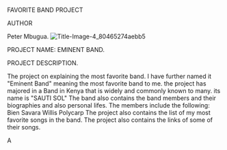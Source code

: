FAVORITE BAND PROJECT

AUTHOR

Peter Mbugua.
![Title-Image-4_80465274aebb5](https://github.com/Petermbugu/Favorite-Band-Project-/assets/125895000/4cec4916-38a4-4787-b890-5dff31c0dc3b)


PROJECT NAME:  EMINENT BAND.

PROJECT DESCRIPTION.


The project on explaining the most favorite band. I have further named it "Eminent Band" meaning the most favorite band to me.
the project has majored in a Band in Kenya that is widely and commonly known to many.
its name is "SAUTI SOL"
The band also contains the band members and their biographies and also personal lifes.
The members include the following:
Bien
Savara
Willis
Polycarp
The project also contains the list of my most favorite songs in the band.
The project also contains the links of some of their songs.



A
